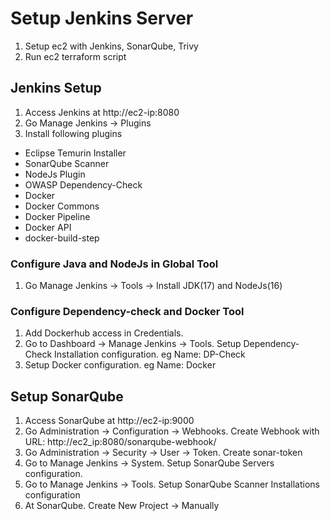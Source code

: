 # Setup Jenkins Server

1. Setup ec2 with Jenkins, SonarQube, Trivy
2. Run ec2 terraform script

## Jenkins Setup
1. Access Jenkins at http://ec2-ip:8080
2. Go Manage Jenkins -> Plugins
3. Install following plugins
  - Eclipse Temurin Installer
  - SonarQube Scanner
  - NodeJs Plugin
  - OWASP Dependency-Check
  - Docker
  - Docker Commons
  - Docker Pipeline
  - Docker API
  - docker-build-step

### Configure Java and NodeJs in Global Tool
1. Go Manage Jenkins -> Tools -> Install JDK(17) and NodeJs(16)

### Configure Dependency-check and Docker Tool
1. Add Dockerhub access in Credentials.
2. Go to Dashboard -> Manage Jenkins -> Tools. Setup Dependency-Check Installation configuration. eg Name: DP-Check
3. Setup Docker configuration. eg Name: Docker

## Setup SonarQube
1. Access SonarQube at http://ec2-ip:9000
2. Go Administration -> Configuration -> Webhooks. Create Webhook with URL: http://ec2_ip:8080/sonarqube-webhook/
3. Go Administration -> Security -> User -> Token. Create sonar-token
4. Go to Manage Jenkins -> System. Setup SonarQube Servers configuration.
5. Go to Manage Jenkins -> Tools. Setup SonarQube Scanner Installations configuration
5. At SonarQube. Create New Project -> Manually